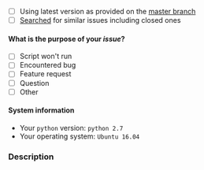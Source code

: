 <!--
Please follow the guide below

- You will be asked some questions and requested to provide some information, please read them CAREFULLY and answer honestly
- Put an `x` into all the boxes [ ] relevant to your *issue* (like that [x])
- Use *Preview* tab to see how your issue will actually look like
-->

- [ ] Using latest version as provided on the [master branch](https://github.com/ritiek/spotify-downloader/tree/master)
- [ ] [Searched](https://github.com/ritiek/spotify-downloader/issues?utf8=%E2%9C%93&q=is%3Aissue) for similar issues including closed ones

#### What is the purpose of your *issue*?
- [ ] Script won't run
- [ ] Encountered bug
- [ ] Feature request
- [ ] Question
- [ ] Other

#### System information
- Your `python` version: `python 2.7`
- Your operating system: `Ubuntu 16.04`

### Description
<!-- Provide as much information possible with relevant examples and whatever you have tried below -->






<!-- Give your issue a relevant title and you are good to go -->
